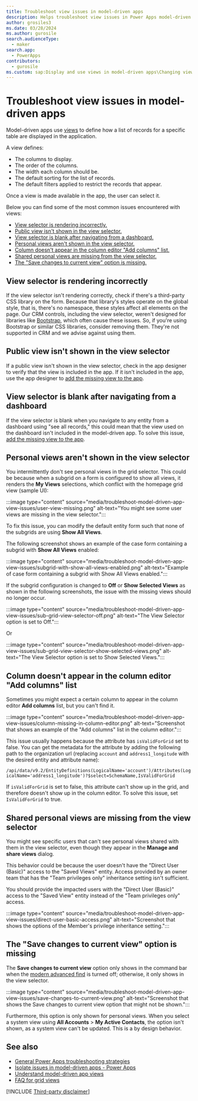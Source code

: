 ```yaml
---
title: Troubleshoot view issues in model-driven apps
description: Helps troubleshoot view issues in Power Apps model-driven apps.
author: grosiles3
ms.date: 03/28/2024
ms.author: gurosile
search.audienceType: 
  - maker
search.app: 
  - PowerApps
contributors:
  - gurosile
ms.custom: sap:Display and use views in model-driven apps\Changing views, sap:Display and use views in model-driven apps\Saving personal views, sap:Display and use views in model-driven apps\Sharing personal views
---
```

# Troubleshoot view issues in model-driven apps

Model-driven apps use [views](/power-apps/maker/model-driven-apps/create-edit-views) to define how a list of records for a specific table are displayed in the application.

A view defines:

- The columns to display.
- The order of the columns.
- The width each column should be.
- The default sorting for the list of records.
- The default filters applied to restrict the records that appear.

Once a view is made available in the app, the user can select it.

Below you can find some of the most common issues encountered with views:

- [View selector is rendering incorrectly.](#view-selector-is-rendering-incorrectly)
- [Public view isn't shown in the view selector.](#public-view-isnt-shown-in-the-view-selector)
- [View selector is blank after navigating from a dashboard.](#view-selector-is-blank-after-navigating-from-a-dashboard)
- [Personal views aren't shown in the view selector.](#personal-views-arent-shown-in-the-view-selector)
- [Column doesn't appear in the column editor "Add columns" list.](#column-doesnt-appear-in-the-column-editor-add-columns-list)
- [Shared personal views are missing from the view selector.](#shared-personal-views-are-missing-from-the-view-selector)
- [The "Save changes to current view" option is missing.](#the-save-changes-to-current-view-option-is-missing)

## View selector is rendering incorrectly

If the view selector isn't rendering correctly, check if there's a third-party CSS library on the form. Because that library's styles operate on the global style, that is, there's no namespace, these styles affect all elements on the page. Our CRM controls, including the view selector, weren't designed for libraries like [Bootstrap](/power-pages/configure/bootstrap-overview), which often cause these issues. So, if you're using Bootstrap or similar CSS libraries, consider removing them. They're not supported in CRM and we advise against using them.

## Public view isn't shown in the view selector

If a public view isn't shown in the view selector, check in the app designer to verify that the view is included in the app. If it isn't included in the app, use the app designer to [add the missing view to the app](/power-apps/maker/model-driven-apps/create-add-remove-forms-views-dashboards#manage-views-and-charts).

## View selector is blank after navigating from a dashboard

If the view selector is blank when you navigate to any entity from a dashboard using "see all records," this could mean that the view used on the dashboard isn't included in the model-driven app. To solve this issue, [add the missing view to the app](/power-apps/maker/model-driven-apps/create-add-remove-forms-views-dashboards#manage-views-and-charts).

## Personal views aren't shown in the view selector

You intermittently don't see personal views in the grid selector. This could be because when a subgrid on a form is configured to show all views, it renders the **My Views** selections, which conflict with the homepage grid view (sample UI):

:::image type="content" source="media/troubleshoot-model-driven-app-view-issues/user-view-missing.png" alt-text="You might see some user views are missing in the view selector.":::

To fix this issue, you can modify the default entity form such that none of the subgrids are using **Show All Views**.

The following screenshot shows an example of the case form containing a subgrid with **Show All Views** enabled:

:::image type="content" source="media/troubleshoot-model-driven-app-view-issues/subgrid-with-show-all-views-enabled.png" alt-text="Example of case form containing a subgrid with Show All Views enabled.":::

If the subgrid configuration is changed to **Off** or **Show Selected Views** as shown in the following screenshots, the issue with the missing views should no longer occur.

:::image type="content" source="media/troubleshoot-model-driven-app-view-issues/sub-grid-view-selector-off.png" alt-text="The View Selector option is set to Off.":::

Or

:::image type="content" source="media/troubleshoot-model-driven-app-view-issues/sub-grid-view-selector-show-selected-views.png" alt-text="The View Selector option is set to Show Selected Views.":::

## Column doesn't appear in the column editor "Add columns" list

Sometimes you might expect a certain column to appear in the column editor **Add columns** list, but you can't find it.

:::image type="content" source="media/troubleshoot-model-driven-app-view-issues/column-missing-in-column-editor.png" alt-text="Screenshot that shows an example of the "Add columns" list in the column editor.":::

This issue usually happens because the attribute has `isValidForGrid` set to false. You can get the metadata for the attribute by adding the following path to the organization url (replacing `account` and `address1_longitude` with the desired entity and attribute name):

`/api/data/v9.2/EntityDefinitions(LogicalName='account')/Attributes(LogicalName='address1_longitude')?$select=SchemaName,IsValidForGrid`

If `isValidForGrid` is set to false, this attribute can't show up in the grid, and therefore doesn't show up in the column editor. To solve this issue, set `IsValidForGrid` to true.

## Shared personal views are missing from the view selector

You might see specific users that can't see personal views shared with them in the view selector, even though they appear in the **Manage and share views** dialog.

This behavior could be because the user doesn't have the "Direct User (Basic)" access to the "Saved Views" entity. Access provided by an owner team that has the "Team privileges only" inheritance setting isn't sufficient.

You should provide the impacted users with the "Direct User (Basic)" access to the "Saved View" entity instead of the "Team privileges only" access.

:::image type="content" source="media/troubleshoot-model-driven-app-view-issues/direct-user-basic-access.png" alt-text="Screenshot that shows the options of the Member's privilege inheritance setting.":::

## The "Save changes to current view" option is missing

The **Save changes to current view** option only shows in the command bar when the [modern advanced find](/power-platform/admin/settings-features) is turned off; otherwise, it only shows in the view selector.

:::image type="content" source="media/troubleshoot-model-driven-app-view-issues/save-changes-to-current-view.png" alt-text="Screenshot that shows the Save changes to current view option that might not be shown.":::

Furthermore, this option is only shown for personal views. When you select a system view using **All Accounts** > **My Active Contacts**, the option isn't shown, as a system view can't be updated. This is a by design behavior.

## See also

- [General Power Apps troubleshooting strategies](~/power-platform/power-apps/isolate-and-troubleshoot-common-issues/isolate-common-issues.md)
- [Isolate issues in model-driven apps - Power Apps](~/power-platform/power-apps/isolate-and-troubleshoot-common-issues/isolate-model-app-issues.md)
- [Understand model-driven app views](/power-apps/maker/model-driven-apps/create-edit-views)
- [FAQ for grid views](/power-apps/user/faq-for-grids-views)

[!INCLUDE [Third-party disclaimer](../../../includes/third-party-disclaimer.md)]